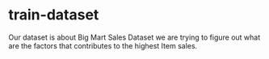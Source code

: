 # train-dataset

Our dataset is about Big Mart Sales Dataset we are trying to figure out what are the factors that contributes to the highest Item sales.